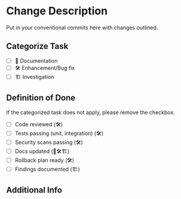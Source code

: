 # Change Description

Put in your conventional commits here with changes outlined.

## Categorize Task

- [ ] 🚧 Documentation
- [ ] 🛠️ Enhancement/Bug fix
- [ ] 🏗️ Investigation

## Definition of Done

If the categorized task does not apply, please remove the checkbox.

- [ ] Code reviewed (🛠️)
- [ ] Tests passing (unit, integration) (🛠️)
- [ ] Security scans passing (🛠️)
- [ ] Docs updated (🚧🛠️🏗️)
- [ ] Rollback plan ready (🛠️)
- [ ] Findings documented (🏗️)

## Additional Info
